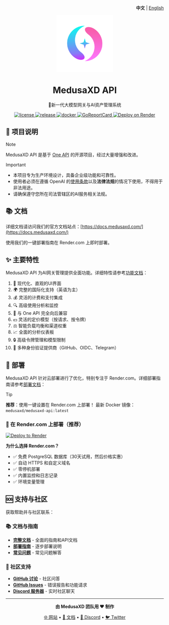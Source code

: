 <p align="right">
   <strong>中文</strong> | <a href="./README.md">English</a>
</p>
<div align="center">

![MedusaXD API](/web/public/logo.png)

# MedusaXD API

🚀新一代大模型网关与AI资产管理系统

<p align="center">
  <a href="https://raw.githubusercontent.com/MedusaXD/medusaxd-api/main/LICENSE">
    <img src="https://img.shields.io/github/license/MedusaXD/medusaxd-api?color=brightgreen" alt="license">
  </a>
  <a href="https://github.com/MedusaXD/medusaxd-api/releases/latest">
    <img src="https://img.shields.io/github/v/release/MedusaXD/medusaxd-api?color=brightgreen&include_prereleases" alt="release">
  </a>
  <a href="https://hub.docker.com/r/medusaxd/medusaxd-api">
    <img src="https://img.shields.io/badge/docker-dockerHub-blue" alt="docker">
  </a>
  <a href="https://goreportcard.com/report/github.com/MedusaXD/medusaxd-api">
    <img src="https://goreportcard.com/badge/github.com/MedusaXD/medusaxd-api" alt="GoReportCard">
  </a>
  <a href="https://render.com">
    <img src="https://img.shields.io/badge/deploy-render-purple" alt="Deploy on Render">
  </a>
</p>
</div>

## 📝 项目说明

> [!NOTE]  
> MedusaXD API 是基于 [One API](https://github.com/songquanpeng/one-api) 的开源项目，经过大量增强和改进。

> [!IMPORTANT]  
> - 本项目专为生产环境设计，具备企业级功能和可靠性。
> - 使用者必须在遵循 OpenAI 的[使用条款](https://openai.com/policies/terms-of-use)以及**法律法规**的情况下使用，不得用于非法用途。
> - 请确保遵守您所在司法管辖区的AI服务相关法规。

## 📚 文档

详细文档请访问我们的官方文档站点：[https://docs.medusaxd.com/](https://docs.medusaxd.com/)

使用我们的一键部署指南在 Render.com 上即时部署。

## ✨ 主要特性

MedusaXD API 为AI网关管理提供全面功能。详细特性请参考[功能文档](https://docs.medusaxd.com/features)：

1. 🎨 现代化、直观的UI界面
2. 🌍 完整的国际化支持（英语为主）
3. 💰 灵活的计费和支付集成
4. 🔍 高级使用分析和监控
5. 🔄 与 One API 完全向后兼容
6. 💵 灵活的定价模型（按请求、按令牌）
7. ⚖️ 智能负载均衡和渠道权重
8. 📈 全面的分析仪表板
9. 🔒 高级令牌管理和模型限制
10. 🤖 多种身份验证提供商（GitHub、OIDC、Telegram）

## 🚀 部署

MedusaXD API 针对云部署进行了优化，特别专注于 Render.com。详细部署指南请参考[部署文档](https://docs.medusaxd.com/deployment)：

> [!TIP]
> **推荐**：使用一键设置在 Render.com 上部署！
> 最新 Docker 镜像：`medusaxd/medusaxd-api:latest`

### 🌟 在 Render.com 上部署（推荐）

[![Deploy to Render](https://render.com/images/deploy-to-render-button.svg)](https://render.com/deploy)

**为什么选择 Render.com？**
- ✅ 免费 PostgreSQL 数据库（30天试用，然后价格实惠）
- ✅ 自动 HTTPS 和自定义域名
- ✅ 零停机部署
- ✅ 内置监控和日志记录
- ✅ 环境变量管理

## 🆘 支持与社区

获取帮助并与社区联系：

### 📚 文档与指南
- [**完整文档**](https://docs.medusaxd.com/) - 全面的指南和API文档
- [**部署指南**](https://docs.medusaxd.com/deployment) - 逐步部署说明
- [**常见问题**](https://docs.medusaxd.com/faq) - 常见问题解答

### 💬 社区支持
- [**GitHub 讨论**](https://github.com/MedusaXD/medusaxd-api/discussions) - 社区问答
- [**GitHub Issues**](https://github.com/MedusaXD/medusaxd-api/issues) - 错误报告和功能请求
- [**Discord 服务器**](https://discord.gg/medusaxd) - 实时社区聊天

---

<div align="center">

**由 MedusaXD 团队用 ❤️ 制作**

[🌐 网站](https://medusaxd.com) • [📖 文档](https://docs.medusaxd.com) • [💬 Discord](https://discord.gg/medusaxd) • [🐦 Twitter](https://twitter.com/medusaxd)

</div>
